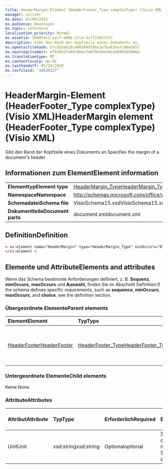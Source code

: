 ```yaml
---
title: HeaderMargin-Element (HeaderFooter_Type complexType) (Visio XML)
manager: soliver
ms.date: 03/09/2015
ms.audience: Developer
ms.topic: reference
localization_priority: Normal
ms.assetid: 2bb0f4c5-eacf-e09b-2fce-dcff2d927557
description: Gibt den Rand der Kopfzeile eines Dokuments an.
ms.openlocfilehash: b7c055e818c490399df66e3e7ba626afc9645851
ms.sourcegitcommit: e7b38e37a9d79becfd679e10420a19890165606d
ms.translationtype: MT
ms.contentlocale: de-DE
ms.lasthandoff: 05/29/2019
ms.locfileid: "34539127"
---
```

# <a name="headermargin-element-headerfooter_type-complextype-visio-xml"></a><span data-ttu-id="54460-103">HeaderMargin-Element (HeaderFooter_Type complexType) (Visio XML)</span><span class="sxs-lookup"><span data-stu-id="54460-103">HeaderMargin element (HeaderFooter_Type complexType) (Visio XML)</span></span>

<span data-ttu-id="54460-104">Gibt den Rand der Kopfzeile eines Dokuments an.</span><span class="sxs-lookup"><span data-stu-id="54460-104">Specifies the margin of a document's header.</span></span>
  
## <a name="element-information"></a><span data-ttu-id="54460-105">Informationen zum Element</span><span class="sxs-lookup"><span data-stu-id="54460-105">Element information</span></span>

|||
|:-----|:-----|
|<span data-ttu-id="54460-106">**Elementtyp**</span><span class="sxs-lookup"><span data-stu-id="54460-106">**Element type**</span></span> <br/> |[<span data-ttu-id="54460-107">HeaderMargin_Type</span><span class="sxs-lookup"><span data-stu-id="54460-107">HeaderMargin_Type</span></span>](headermargin_type-complextypevisio-xml.md) <br/> |
|<span data-ttu-id="54460-108">**Namespace**</span><span class="sxs-lookup"><span data-stu-id="54460-108">**Namespace**</span></span> <br/> |http://schemas.microsoft.com/office/visio/2012/main  <br/> |
|<span data-ttu-id="54460-109">**Schemadatei**</span><span class="sxs-lookup"><span data-stu-id="54460-109">**Schema file**</span></span> <br/> |<span data-ttu-id="54460-110">VisioSchema15.xsd</span><span class="sxs-lookup"><span data-stu-id="54460-110">VisioSchema15.xsd</span></span>  <br/> |
|<span data-ttu-id="54460-111">**Dokumentteile**</span><span class="sxs-lookup"><span data-stu-id="54460-111">**Document parts**</span></span> <br/> |<span data-ttu-id="54460-112">document.xml</span><span class="sxs-lookup"><span data-stu-id="54460-112">document.xml</span></span>  <br/> |
   
## <a name="definition"></a><span data-ttu-id="54460-113">Definition</span><span class="sxs-lookup"><span data-stu-id="54460-113">Definition</span></span>

```XML
< xs:element name="HeaderMargin" type="HeaderMargin_Type" minOccurs="0" maxOccurs="1" >
</xs:element >
```

## <a name="elements-and-attributes"></a><span data-ttu-id="54460-114">Elemente und Attribute</span><span class="sxs-lookup"><span data-stu-id="54460-114">Elements and attributes</span></span>

<span data-ttu-id="54460-115">Wenn das Schema bestimmte Anforderungen definiert, z. B. **Sequenz**, **minOccurs,** **maxOccurs** und **Auswahl,** finden Sie im Abschnitt Definition.</span><span class="sxs-lookup"><span data-stu-id="54460-115">If the schema defines specific requirements, such as **sequence**, **minOccurs**, **maxOccurs**, and **choice**, see the definition section.</span></span> 
  
### <a name="parent-elements"></a><span data-ttu-id="54460-116">Übergeordnete Elemente</span><span class="sxs-lookup"><span data-stu-id="54460-116">Parent elements</span></span>

|<span data-ttu-id="54460-117">**Element**</span><span class="sxs-lookup"><span data-stu-id="54460-117">**Element**</span></span>|<span data-ttu-id="54460-118">**Typ**</span><span class="sxs-lookup"><span data-stu-id="54460-118">**Type**</span></span>|<span data-ttu-id="54460-119">**Beschreibung**</span><span class="sxs-lookup"><span data-stu-id="54460-119">**Description**</span></span>|
|:-----|:-----|:-----|
|[<span data-ttu-id="54460-120">HeaderFooter</span><span class="sxs-lookup"><span data-stu-id="54460-120">HeaderFooter</span></span>](headerfooter-element-visiodocument_type-complextypevisio-xml.md) <br/> |[<span data-ttu-id="54460-121">HeaderFooter_Type</span><span class="sxs-lookup"><span data-stu-id="54460-121">HeaderFooter_Type</span></span>](headerfooter_type-complextypevisio-xml.md) <br/> |<span data-ttu-id="54460-122">Enthält Elemente für die Kopf- und Fußzeile eines Dokuments.</span><span class="sxs-lookup"><span data-stu-id="54460-122">Contains elements for a document's header and footer.</span></span>  <br/> |
   
### <a name="child-elements"></a><span data-ttu-id="54460-123">Untergeordnete Elemente</span><span class="sxs-lookup"><span data-stu-id="54460-123">Child elements</span></span>

<span data-ttu-id="54460-124">Keine.</span><span class="sxs-lookup"><span data-stu-id="54460-124">None.</span></span>
  
### <a name="attributes"></a><span data-ttu-id="54460-125">Attribute</span><span class="sxs-lookup"><span data-stu-id="54460-125">Attributes</span></span>

|<span data-ttu-id="54460-126">**Attribut**</span><span class="sxs-lookup"><span data-stu-id="54460-126">**Attribute**</span></span>|<span data-ttu-id="54460-127">**Typ**</span><span class="sxs-lookup"><span data-stu-id="54460-127">**Type**</span></span>|<span data-ttu-id="54460-128">**Erforderlich**</span><span class="sxs-lookup"><span data-stu-id="54460-128">**Required**</span></span>|<span data-ttu-id="54460-129">**Beschreibung**</span><span class="sxs-lookup"><span data-stu-id="54460-129">**Description**</span></span>|<span data-ttu-id="54460-130">**Mögliche Werte**</span><span class="sxs-lookup"><span data-stu-id="54460-130">**Possible values**</span></span>|
|:-----|:-----|:-----|:-----|:-----|
|<span data-ttu-id="54460-131">Unit</span><span class="sxs-lookup"><span data-stu-id="54460-131">Unit</span></span>  <br/> |<span data-ttu-id="54460-132">xsd:string</span><span class="sxs-lookup"><span data-stu-id="54460-132">xsd:string</span></span>  <br/> |<span data-ttu-id="54460-133">Optional</span><span class="sxs-lookup"><span data-stu-id="54460-133">optional</span></span>  <br/> |<span data-ttu-id="54460-134">Stellt eine Maßeinheit dar.</span><span class="sxs-lookup"><span data-stu-id="54460-134">Represents a unit of measure.</span></span> <span data-ttu-id="54460-135">Der Standardwert ist DP.</span><span class="sxs-lookup"><span data-stu-id="54460-135">The default is DP.</span></span>  <br/> |<span data-ttu-id="54460-136">Werte des xsd:string-Typs.</span><span class="sxs-lookup"><span data-stu-id="54460-136">Values of the xsd:string type.</span></span>  <br/> |
   

